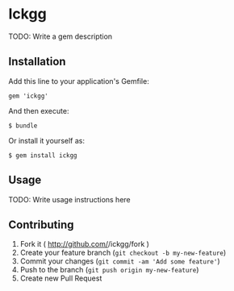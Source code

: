 # Ickgg

TODO: Write a gem description

## Installation

Add this line to your application's Gemfile:

    gem 'ickgg'

And then execute:

    $ bundle

Or install it yourself as:

    $ gem install ickgg

## Usage

TODO: Write usage instructions here

## Contributing

1. Fork it ( http://github.com/<my-github-username>/ickgg/fork )
2. Create your feature branch (`git checkout -b my-new-feature`)
3. Commit your changes (`git commit -am 'Add some feature'`)
4. Push to the branch (`git push origin my-new-feature`)
5. Create new Pull Request
